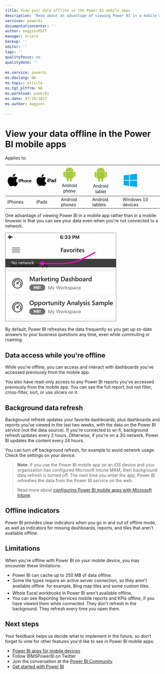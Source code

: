 ```yaml
---
title: View your data offline in the Power BI mobile apps
description: 'Read about an advantage of viewing Power BI in a mobile app rather than in a mobile browser: you can see your data even when you''re not connected to a network.'
services: powerbi
documentationcenter: ''
author: maggiesMSFT
manager: erikre
backup: ''
editor: ''
tags: ''
qualityfocus: no
qualitydate: ''

ms.service: powerbi
ms.devlang: NA
ms.topic: article
ms.tgt_pltfrm: NA
ms.workload: powerbi
ms.date: 07/19/2017
ms.author: maggies

---
```

# View your data offline in the Power BI mobile apps
Applies to:

| ![iPhone](media/mobile-apps-offline-data/iphone-logo-50-px.png) | ![iPad](media/mobile-apps-offline-data/ipad-logo-50-px.png) | ![Android phone](media/mobile-apps-offline-data/android-phone-logo-50-px.png) | ![Android tablet](media/mobile-apps-offline-data/android-tablet-logo-50-px.png) | ![Windows 10](media/mobile-apps-offline-data/win-10-logo-50-px.png) |
|:--- |:--- |:--- |:--- |:--- |
| iPhones |iPads |Android phones |Android tablets |Windows 10 devices |

One advantage of viewing Power BI in a mobile app rather than in a mobile browser is that you can see your data even when you're not connected to a network. 

![No network message](media/mobile-apps-offline-data/power-bi-iphone-no-network.png)

By default, Power BI refreshes the data frequently so you get up-to-date answers to your business questions any time, even while commuting or roaming.

## Data access while you're offline
While you're offline, you can access and interact with dashboards you've accessed previously from the mobile app.

You also have read-only access to any Power BI reports you've accessed previously from the mobile app. You can see the full report, but not filter, cross-filter, sort, or use slicers on it.

## Background data refresh
Background refresh updates your favorite dashboards, plus dashboards and reports you've viewed in the last two weeks, with the data on the Power BI service (not the data source). If you're connected to wi-fi, background refresh updates every 2 hours. Otherwise, if you’re on a 3G network, Power BI updates the content every 24 hours.

You can turn off background refresh, for example to avoid network usage. Check the settings on your device.

> **Note**: If you use the Power BI mobile app on an iOS device and your organization has configured Microsoft Intune MAM, then background data refresh is turned off. The next time you enter the app, Power BI refreshes the data from the Power BI service on the web.
> 
> Read more about [configuring Power BI mobile apps with Microsoft Intune](service-admin-mobile-intune.md). 
> 
> 

## Offline indicators
Power BI provides clear indicators when you go in and out of offline mode, as well as indicators for missing dashboards, reports, and tiles that aren't available offline.

## Limitations
When you're offline with Power BI on your mobile device, you may encounter these limitations:

* Power BI can cache up to 250 MB of data offline.
* Some tile types require an active server connection, so they aren't available offline &#151; for example, Bing map tiles and some custom tiles.
* Whole Excel workbooks in Power BI aren't available offline.
* You can see Reporting Services mobile reports and KPIs offline, if you have viewed them while connected. They don't refresh in the background. They refresh every time you open them. 

## Next steps
Your feedback helps us decide what to implement in the future, so don’t forget to vote for other features you'd like to see in Power BI mobile apps. 

* [Power BI apps for mobile devices](powerbi-power-bi-apps-for-mobile-devices.md)
* Follow @MSPowerBI on Twitter
* Join the conversation at the [Power BI Community](http://community.powerbi.com/)
* [Get started with Power BI](service-get-started.md)

